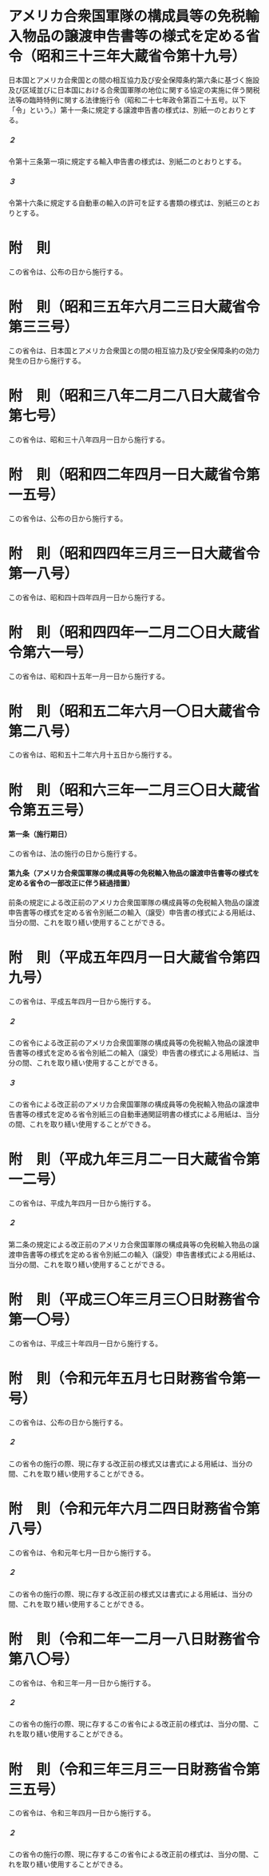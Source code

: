 # アメリカ合衆国軍隊の構成員等の免税輸入物品の譲渡申告書等の様式を定める省令（昭和三十三年大蔵省令第十九号）
日本国とアメリカ合衆国との間の相互協力及び安全保障条約第六条に基づく施設及び区域並びに日本国における合衆国軍隊の地位に関する協定の実施に伴う関税法等の臨時特例に関する法律施行令（昭和二十七年政令第百二十五号。以下「令」という。）第十一条に規定する譲渡申告書の様式は、別紙一のとおりとする。
##### ２
令第十三条第一項に規定する輸入申告書の様式は、別紙二のとおりとする。
##### ３
令第十六条に規定する自動車の輸入の許可を証する書類の様式は、別紙三のとおりとする。
# 附　則
この省令は、公布の日から施行する。
# 附　則（昭和三五年六月二三日大蔵省令第三三号）
この省令は、日本国とアメリカ合衆国との間の相互協力及び安全保障条約の効力発生の日から施行する。
# 附　則（昭和三八年二月二八日大蔵省令第七号）
この省令は、昭和三十八年四月一日から施行する。
# 附　則（昭和四二年四月一日大蔵省令第一五号）
この省令は、公布の日から施行する。
# 附　則（昭和四四年三月三一日大蔵省令第一八号）
この省令は、昭和四十四年四月一日から施行する。
# 附　則（昭和四四年一二月二〇日大蔵省令第六一号）
この省令は、昭和四十五年一月一日から施行する。
# 附　則（昭和五二年六月一〇日大蔵省令第二八号）
この省令は、昭和五十二年六月十五日から施行する。
# 附　則（昭和六三年一二月三〇日大蔵省令第五三号）
#### 第一条（施行期日）
この省令は、法の施行の日から施行する。
#### 第九条（アメリカ合衆国軍隊の構成員等の免税輸入物品の譲渡申告書等の様式を定める省令の一部改正に伴う経過措置）
前条の規定による改正前のアメリカ合衆国軍隊の構成員等の免税輸入物品の譲渡申告書等の様式を定める省令別紙二の輸入（譲受）申告書の様式による用紙は、当分の間、これを取り繕い使用することができる。
# 附　則（平成五年四月一日大蔵省令第四九号）
この省令は、平成五年四月一日から施行する。
##### ２
この省令による改正前のアメリカ合衆国軍隊の構成員等の免税輸入物品の譲渡申告書等の様式を定める省令別紙二の輸入（譲受）申告書の様式による用紙は、当分の間、これを取り繕い使用することができる。
##### ３
この省令による改正前のアメリカ合衆国軍隊の構成員等の免税輸入物品の譲渡申告書等の様式を定める省令別紙三の自動車通関証明書の様式による用紙は、当分の間、これを取り繕い使用することができる。
# 附　則（平成九年三月二一日大蔵省令第一二号）
この省令は、平成九年四月一日から施行する。
##### ２
第二条の規定による改正前のアメリカ合衆国軍隊の構成員等の免税輸入物品の譲渡申告書等の様式を定める省令別紙二の輸入（譲受）申告書様式による用紙は、当分の間、これを取り繕い使用することができる。
# 附　則（平成三〇年三月三〇日財務省令第一〇号）
この省令は、平成三十年四月一日から施行する。
# 附　則（令和元年五月七日財務省令第一号）
この省令は、公布の日から施行する。
##### ２
この省令の施行の際、現に存する改正前の様式又は書式による用紙は、当分の間、これを取り繕い使用することができる。
# 附　則（令和元年六月二四日財務省令第八号）
この省令は、令和元年七月一日から施行する。
##### ２
この省令の施行の際、現に存する改正前の様式又は書式による用紙は、当分の間、これを取り繕い使用することができる。
# 附　則（令和二年一二月一八日財務省令第八〇号）
この省令は、令和三年一月一日から施行する。
##### ２
この省令の施行の際、現に存するこの省令による改正前の様式は、当分の間、これを取り繕い使用することができる。
# 附　則（令和三年三月三一日財務省令第三五号）
この省令は、令和三年四月一日から施行する。
##### ２
この省令の施行の際、現に存するこの省令による改正前の様式は、当分の間、これを取り繕い使用することができる。
